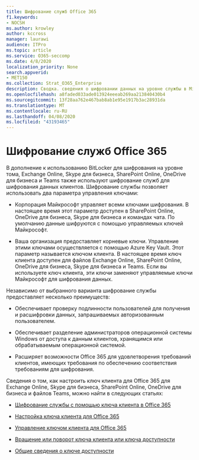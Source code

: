```yaml
---
title: Шифрование служб Office 365
f1.keywords:
- NOCSH
ms.author: krowley
author: kccross
manager: laurawi
audience: ITPro
ms.topic: article
ms.service: O365-seccomp
ms.date: 4/8/2020
localization_priority: None
search.appverid:
- MET150
ms.collection: Strat_O365_Enterprise
description: Сводка. сведения о шифровании данных на уровне службы в Microsoft Office 365.
ms.openlocfilehash: a8faded033ade013924eeeab269aa213840430b4
ms.sourcegitcommit: 13f28aa762e467bab8ab1e95e1917b3ac28931da
ms.translationtype: MT
ms.contentlocale: ru-RU
ms.lasthandoff: 04/08/2020
ms.locfileid: "43193465"
---
```

# <a name="office-365-service-encryption"></a>Шифрование служб Office 365

В дополнение к использованию BitLocker для шифрования на уровне тома, Exchange Online, Skype для бизнеса, SharePoint Online, OneDrive для бизнеса и Teams также используют шифрование служб для шифрования данных клиентов. Шифрование службы позволяет использовать два параметра управления ключами:

- Корпорация Майкрософт управляет всеми ключами шифрования. В настоящее время этот параметр доступен в SharePoint Online, OneDrive для бизнеса, Skype для бизнеса и командах чата. По умолчанию данные шифруются с помощью управляемых ключей Майкрософт.

- Ваша организация предоставляет корневые ключи. Управление этими ключами осуществляется с помощью Azure Key Vault. Этот параметр называется ключом клиента. В настоящее время ключ клиента доступен для файлов Exchange Online, SharePoint Online, OneDrive для бизнеса, Skype для бизнеса и Teams. Если вы используете ключ клиента, эти ключи заменяют управляемые ключи Майкрософт для шифрования данных.

Независимо от выбранного варианта шифрование службы предоставляет несколько преимуществ:

- Обеспечивает проверку подлинности пользователей для получения и расшифровки данных, запрашиваемых авторизованным пользователем.

- Обеспечивает разделение администраторов операционной системы Windows от доступа к данным клиентов, хранящимся или обрабатываемым операционной системой.

- Расширяет возможности Office 365 для удовлетворения требований клиентов, имеющих требования по обеспечению соответствия требованиям для шифрования.

Сведения о том, как настроить ключ клиента для Office 365 для Exchange Online, Skype для бизнеса, SharePoint Online, OneDrive для бизнеса и файлов Teams, можно найти в следующих статьях:

- [Шифрование службы с помощью ключа клиента в Office 365](customer-key-overview.md)

- [Настройка ключа клиента для Office 365](customer-key-set-up.md)

- [Управление ключом клиента для Office 365](customer-key-manage.md)

- [Вращение или поворот ключа клиента или ключа доступности](customer-key-availability-key-roll.md)

- [Общие сведения о ключе доступности](customer-key-availability-key-understand.md)
